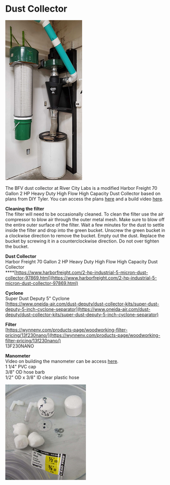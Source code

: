 # Dust Collector

![](../.gitbook/assets/image%20%28109%29.png)

The BFV dust collector at River City Labs is a modified Harbor Freight 70 Gallon 2 HP Heavy Duty High Flow High Capacity Dust Collector based on plans from DIY Tyler. You can access the plans [here](https://drive.google.com/file/d/1Ufq6Z3pv9MAMnpdfJRBBJafRhNlMXdPl/view?usp=sharing) and a build video [here](https://www.youtube.com/watch?v=0RAoj4urS-Y&t=673s).

**Cleaning the filter**  
The filter will need to be occasionally cleaned. To clean the filter use the air compressor to blow air through the outer metal mesh. Make sure to blow off the entire outer surface of the filter. Wait a few minutes for the dust to settle inside the filter and drop into the green bucket. Unscrew the green bucket in a clockwise direction to remove the bucket. Empty out the dust. Replace the bucket by screwing it in a counterclockwise direction. Do not over tighten the bucket.

**Dust Collector**  
Harbor Freight 70 Gallon 2 HP Heavy Duty High Flow High Capacity Dust Collector  
****[https://www.harborfreight.com/2-hp-industrial-5-micron-dust-collector-97869.html](https://www.harborfreight.com/2-hp-industrial-5-micron-dust-collector-97869.html)

**Cyclone**  
Super Dust Deputy 5" Cyclone  
[https://www.oneida-air.com/dust-deputy/dust-collector-kits/super-dust-deputy-5-inch-cyclone-separator](https://www.oneida-air.com/dust-deputy/dust-collector-kits/super-dust-deputy-5-inch-cyclone-separator)

**Filter**  
[https://wynnenv.com/products-page/woodworking-filter-pricing/13f230nano/](https://wynnenv.com/products-page/woodworking-filter-pricing/13f230nano/)  
13F230NANO  
  
**Manometer**  
Video on building the manometer can be access [here](https://www.youtube.com/watch?v=a9l9e8PwgEs).  
1 1/4" PVC cap  
3/8" OD hose barb  
1/2" OD x 3/8" ID clear plastic hose

![](../.gitbook/assets/image%20%28106%29.png)

